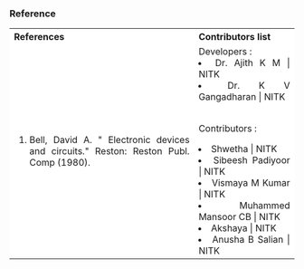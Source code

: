 ### Reference

<table style="text-align:justify;">
<tr style="background-color: white">
<th>References</th>
<th>Contributors list</th>
</tr>
<tr style="background-color: white;">
<td>
<ol >
<li >Bell, David A. &quot; Electronic devices and circuits.&quot; Reston: Reston Publ. Comp (1980).</li>
</ol>
</td>
<td>
Developers :
<li> Dr. Ajith K M | NITK</li> 
<li> Dr. K V Gangadharan | NITK</li></br>
  
Contributors :
<li> Shwetha              | NITK</li>
<li> Sibeesh Padiyoor     | NITK</li>
<li> Vismaya M Kumar     | NITK</li>
<li> Muhammed Mansoor CB  | NITK</li>
<li> Akshaya              | NITK</li>
<li> Anusha B Salian      | NITK</li>

</td>
</tr>
</table>
